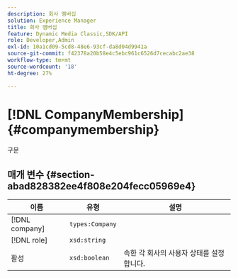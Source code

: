 ```yaml
---
description: 회사 멤버십
solution: Experience Manager
title: 회사 멤버십
feature: Dynamic Media Classic,SDK/API
role: Developer,Admin
exl-id: 10a1cd09-5cd8-48e6-93cf-da8d04d9941a
source-git-commit: f42378a20b58e4c5ebc961c6526d7cecabc2ae38
workflow-type: tm+mt
source-wordcount: '18'
ht-degree: 27%

---
```


# [!DNL CompanyMembership]{#companymembership}

구문

## 매개 변수 {#section-abad828382ee4f808e204fecc05969e4}

| 이름 | 유형 | 설명 |
|---|---|---|
| [!DNL company] | `types:Company` | |
| [!DNL role] | `xsd:string` | |
| 활성 | `xsd:boolean` | 속한 각 회사의 사용자 상태를 설정합니다. |
